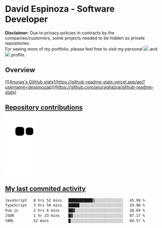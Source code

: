 # David Espinoza - Software Developer
<div id="links">
  <p>
    <strong>Disclaimer:</strong> Due to privacy policies in contracts by the companies/customers, some projects needed to be hidden as private repositories. <br />
For seeing more of my portfolio, please feel free to visit my personal <a href="https://davidespinoza.dev" target="_blank"><img src="https://img.shields.io/badge/website-000000?style=for-the-badge&logo=About.me&logoColor=white" target="_blank"></a> and <a href="https://www.linkedin.com/in/despinozap" target="_blank"><img src="https://img.shields.io/badge/LinkedIn-0077B5?style=for-the-badge&logo=linkedin&logoColor=white" target="_blank"></a> profile.
  </p>
</div>

## Overview

<div id="stats">
  <a href="https://github.com/despinozap">
  [![Anurag's GitHub stats](https://github-readme-stats.vercel.app/api?username=despinozap)](https://github.com/anuraghazra/github-readme-stats)
<!--   <img height="180em" style="margin: 0em 10em;" src="https://github-readme-stats.vercel.app/api?username=despinozap&show_icons=true&include_all_commits=true&count_private=true&theme=default"/>
  <img height="180em" style="margin: 0em 10em;" src="https://github-readme-stats.vercel.app/api/top-langs/?username=despinozap&layout=compact&langs_count=7&theme=default"/> -->
</div>
 
## Repository contributions
<div id="snake"> 

  ![Snake animation](https://github.com/despinozap/despinozap/blob/output/github-contribution-grid-snake.svg)
</div>

## My last commited activity
<!--START_SECTION:waka-->

```txt
JavaScript   8 hrs 52 mins   ███████████▒░░░░░░░░░░░░░   45.99 %
TypeScript   3 hrs 50 mins   █████░░░░░░░░░░░░░░░░░░░░   19.90 %
Vue.js       2 hrs 6 mins    ██▓░░░░░░░░░░░░░░░░░░░░░░   10.94 %
JSON         1 hr 23 mins    █▓░░░░░░░░░░░░░░░░░░░░░░░   07.17 %
YAML         52 mins         █░░░░░░░░░░░░░░░░░░░░░░░░   04.57 %
```

<!--END_SECTION:waka-->
